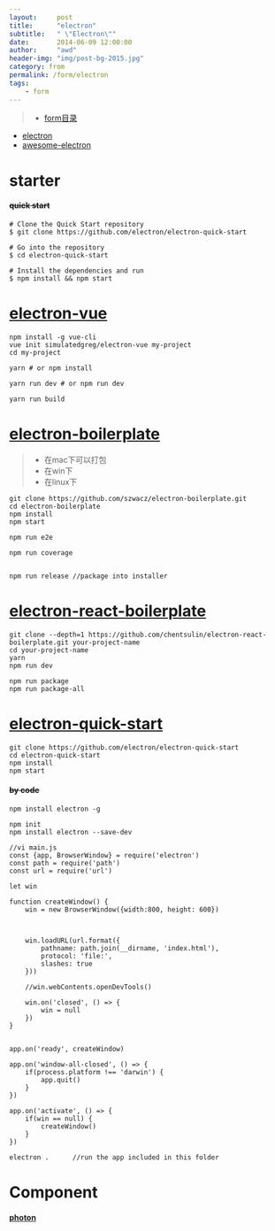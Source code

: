 ```yaml
---
layout:     post
title:      "electron"
subtitle:   " \"Electron\""
date:       2014-06-09 12:00:00
author:     "awd"
header-img: "img/post-bg-2015.jpg"
category: from
permalink: /form/electron
tags:
    - form
---
```

> - [form目录](/form/)


- [electron](https://electron.atom.io/)
- [awesome-electron](https://github.com/sindresorhus/awesome-electron)

# starter 

#### ~~quick start~~

```
# Clone the Quick Start repository
$ git clone https://github.com/electron/electron-quick-start

# Go into the repository
$ cd electron-quick-start

# Install the dependencies and run
$ npm install && npm start
```

# [electron-vue](https://github.com/SimulatedGREG/electron-vue)

```
npm install -g vue-cli
vue init simulatedgreg/electron-vue my-project
cd my-project

yarn # or npm install

yarn run dev # or npm run dev

yarn run build
```


# [electron-boilerplate](https://github.com/szwacz/electron-boilerplate)
> - 在mac下可以打包
> - 在win下
> - 在linux下

```
git clone https://github.com/szwacz/electron-boilerplate.git
cd electron-boilerplate
npm install
npm start

npm run e2e

npm run coverage


npm run release //package into installer
```



# [electron-react-boilerplate](https://github.com/chentsulin/electron-react-boilerplate)

```
git clone --depth=1 https://github.com/chentsulin/electron-react-boilerplate.git your-project-name
cd your-project-name
yarn
npm run dev

npm run package
npm run package-all
```







# [electron-quick-start](https://github.com/electron/electron-quick-start)

```
git clone https://github.com/electron/electron-quick-start
cd electron-quick-start
npm install
npm start
```






#### ~~by code~~

```
npm install electron -g

npm init
npm install electron --save-dev

//vi main.js
const {app, BrowserWindow} = require('electron')
const path = require('path')
const url = require('url')

let win 

function createWindow() {
    win = new BrowserWindow({width:800, height: 600})



    win.loadURL(url.format({
        pathname: path.join(__dirname, 'index.html'),
        protocol: 'file:',
        slashes: true
    }))

    //win.webContents.openDevTools()

    win.on('closed', () => {
        win = null
    })
}


app.on('ready', createWindow)

app.on('window-all-closed', () => {
    if(process.platform !== 'darwin') {
        app.quit()
    }
})

app.on('activate', () => {
    if(win == null) {
        createWindow()
    }
})

electron .      //run the app included in this folder
```


# Component

#### [photon](http://photonkit.com/)


